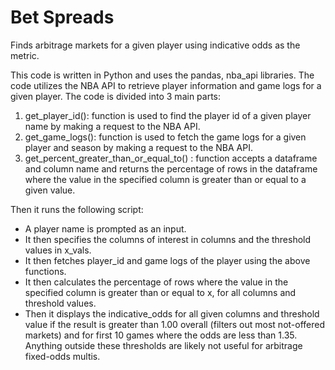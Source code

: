 # Bet Spreads

Finds arbitrage markets for a given player using indicative odds as the metric.

This code is written in Python and uses the pandas, nba_api libraries.
The code utilizes the NBA API to retrieve player information and game logs for a given player.
The code is divided into 3 main parts:

1. get_player_id(): function is used to find the player id of a given player name by making a request to the NBA API.
2. get_game_logs(): function is used to fetch the game logs for a given player and season by making a request to the NBA API.
3. get_percent_greater_than_or_equal_to() : function accepts a dataframe and column name and returns the percentage of rows in the dataframe where the value in the specified column is greater than or equal to a given value.

Then it runs the following script:

- A player name is prompted as an input.
- It then specifies the columns of interest in columns and the threshold values in x_vals.
- It then fetches player_id and game logs of the player using the above functions.
- It then calculates the percentage of rows where the value in the specified column is greater than or equal to x, for all columns and threshold values.
- Then it displays the indicative_odds for all given columns and threshold value if the result is greater than 1.00 overall (filters out most not-offered markets) and for first 10 games where the odds are less than 1.35. Anything outside these thresholds are likely not useful for arbitrage fixed-odds multis.
